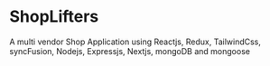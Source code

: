 # ShopLifters
A multi vendor Shop Application using Reactjs, Redux, TailwindCss,  syncFusion, Nodejs, Expressjs, Nextjs, mongoDB and mongoose 
